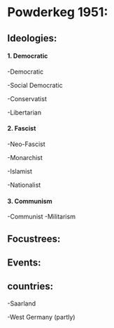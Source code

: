 # Powderkeg 1951:

## Ideologies:

#### 1. Democratic

-Democratic

-Social Democratic

-Conservatist

-Libertarian


#### 2. Fascist
-Neo-Fascist

-Monarchist

-Islamist

-Nationalist


#### 3. Communism

-Communist
-Militarism

## Focustrees:


## Events:

## countries:

-Saarland

-West Germany (partly)
